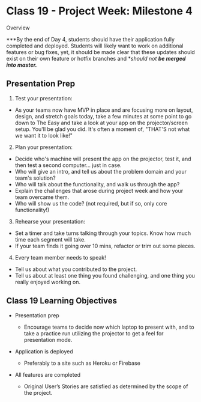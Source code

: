 # Class 19 -  Project Week: Milestone 4

Overview

***By the end of Day 4, students should have their application fully completed and deployed.  Students will likely want to work on additional features or bug fixes, yet, it should be made clear that these updates should exist on their own feature or hotfix branches and **should not **be merged into master.***

## Presentation Prep

1. Test your presentation:
 * As your teams now have MVP in place and are focusing more on layout, design, and stretch goals today, take a few minutes at some point to go down to The Easy and take a look at your app on the projector/screen setup. You'll be glad you did. It's often a moment of, "THAT'S not what we want it to look like!"

2. Plan your presentation:
 * Decide who's machine will present the app on the projector, test it, and then test a second computer… just in case.
 * Who will give an intro, and tell us about the problem domain and your team's solution?
 * Who will talk about the functionality, and walk us through the app?
 * Explain the challenges that arose during project week and how your team overcame them.
 * Who will show us the code? (not required, but if so, only core functionality!) 

3. Rehearse your presentation:
 * Set a timer and take turns talking through your topics. Know how much time each segment will take.
 * If your team finds it going over 10 mins, refactor or trim out some pieces.

4. Every team member needs to speak!
 * Tell us about what you contributed to the project.
 * Tell us about at least one thing you found challenging, and one thing you really enjoyed working on.

## Class 19 Learning Objectives

 * Presentation prep

     * Encourage teams to decide now which laptop to present with, and to take a practice run utilizing the projector to get a feel for presentation mode.

 * Application is deployed

     * Preferably to a site such as Heroku or Firebase

 * All features are completed

     * Original User’s Stories are satisfied as determined by the scope of the project.

